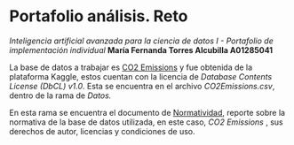 # Portafolio análisis. Reto
*Inteligencia artificial avanzada para la ciencia de datos I - Portafolio de implementación individual*
**María Fernanda Torres Alcubilla A01285041**

La base de datos a trabajar es [CO2 Emissions](https://www.kaggle.com/datasets/bhuviranga/co2-emissions) y fue obtenida de la plataforma Kaggle, estos cuentan con la licencia de *Database Contents License (DbCL) v1.0*. Esta se encuentra en el archivo *CO2Emissions.csv*, dentro de la rama de *Datos.*

En esta rama se encuentra el documento de [Normatividad](Normatividad.pdf), reporte sobre la normativa de la base de datos utilizada, en este caso, *CO2 Emissions* , sus derechos de autor, licencias y condiciones de uso.


